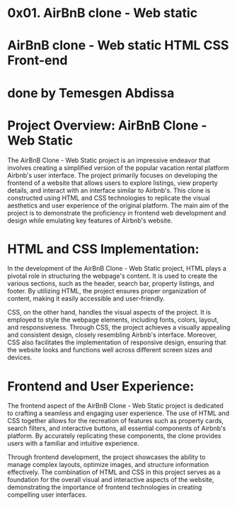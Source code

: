 # 0x01. AirBnB clone - Web static
# AirBnB clone - Web static HTML CSS Front-end
# done by Temesgen Abdissa
# **Project Overview: AirBnB Clone - Web Static**

The AirBnB Clone - Web Static project is an impressive endeavor that involves creating a simplified version of the popular vacation rental platform Airbnb's user interface. 
The project primarily focuses on developing the frontend of a website that allows users to explore listings, view property details, and interact with an interface similar to Airbnb's. 
This clone is constructed using HTML and CSS technologies to replicate the visual aesthetics and user experience of the original platform. 
The main aim of the project is to demonstrate the proficiency in frontend web development and design while emulating key features of Airbnb's website.

# **HTML and CSS Implementation:**

In the development of the AirBnB Clone - Web Static project, HTML plays a pivotal role in structuring the webpage's content.
It is used to create the various sections, such as the header, search bar, property listings, and footer. 
By utilizing HTML, the project ensures proper organization of content, making it easily accessible and user-friendly. 

CSS, on the other hand, handles the visual aspects of the project.
It is employed to style the webpage elements, including fonts, colors, layout, and responsiveness. Through CSS, the project achieves a visually appealing and consistent design, closely resembling Airbnb's interface. 
Moreover, CSS also facilitates the implementation of responsive design, ensuring that the website looks and functions well across different screen sizes and devices.

# **Frontend and User Experience:**

The frontend aspect of the AirBnB Clone - Web Static project is dedicated to crafting a seamless and engaging user experience.
The use of HTML and CSS together allows for the recreation of features such as property cards, search filters, and interactive buttons, all essential components of Airbnb's platform. 
By accurately replicating these components, the clone provides users with a familiar and intuitive experience.

Through frontend development, the project showcases the ability to manage complex layouts, optimize images, and structure information effectively.
The combination of HTML and CSS in this project serves as a foundation for the overall visual and interactive aspects of the website, demonstrating the importance of frontend technologies in creating compelling user interfaces.
